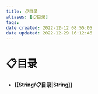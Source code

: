 ```yaml
---
title: 📋目录
aliases: [📋目录]
tags: 
date created: 2022-12-12 08:55:05
date updated: 2022-12-29 16:12:46
---
```


# 📋目录

- **[[String/📋目录|String]]**
